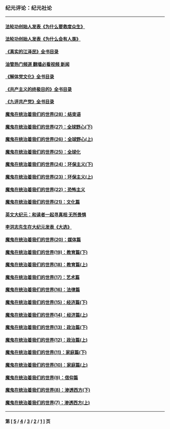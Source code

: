 ### 纪元评论：纪元社论
---
#### [法轮功创始人发表《为什么要救度众生》](../../pages/nsc422/n13975246.md?07200330) 
#### [法轮功创始人发表《为什么会有人类》](../../pages/nsc422/n13912117.md?07200330) 
#### [《真实的江泽民》全书目录](../../pages/nsc422/n13721399.md?07200330) 
#### [油管热门频道 翻墙必看视频 新闻](ok?07200330)
#### [《解体党文化》全书目录](../../pages/nsc422/n13721157.md?07200330) 
#### [《共产主义的终极目的》全书目录](../../pages/nsc422/n13721048.md?07200330) 
#### [《九评共产党》全书目录](../../pages/nsc422/n13708085.md?07200330) 
#### [魔鬼在统治着我们的世界(28)：结束语](../../pages/nsc422/n10936246.md?07200330) 
#### [魔鬼在统治着我们的世界(27)：全球野心(下)](../../pages/nsc422/n10928319.md?07200330) 
#### [魔鬼在统治着我们的世界(26)：全球野心(上)](../../pages/nsc422/n10900318.md?07200330) 
#### [魔鬼在统治着我们的世界(25)：全球化](../../pages/nsc422/n10788205.md?07200330) 
#### [魔鬼在统治着我们的世界(24)：环保主义(下)](../../pages/nsc422/n10695307.md?07200330) 
#### [魔鬼在统治着我们的世界(23)：环保主义(上)](../../pages/nsc422/n10688613.md?07200330) 
#### [魔鬼在统治着我们的世界(22)：恐怖主义](../../pages/nsc422/n10614727.md?07200330) 
#### [魔鬼在统治着我们的世界(21)：文化篇](../../pages/nsc422/n10597706.md?07200330) 
#### [英文大纪元：和读者一起寻真相 无所畏惧](../../pages/nsc422/n12542027.md?07200330) 
#### [李洪志先生在大纪元发表《大选》](../../pages/nsc422/n12534746.md?07200330) 
#### [魔鬼在统治着我们的世界(20)：媒体篇](../../pages/nsc422/n10586579.md?07200330) 
#### [魔鬼在统治着我们的世界(19)：教育篇(下)](../../pages/nsc422/n10564808.md?07200330) 
#### [魔鬼在统治着我们的世界(18)：教育篇(上)](../../pages/nsc422/n10526970.md?07200330) 
#### [魔鬼在统治着我们的世界(17)：艺术篇](../../pages/nsc422/n10499093.md?07200330) 
#### [魔鬼在统治着我们的世界(16)：法律篇](../../pages/nsc422/n10485969.md?07200330) 
#### [魔鬼在统治着我们的世界(15)：经济篇(下)](../../pages/nsc422/n10469975.md?07200330) 
#### [魔鬼在统治着我们的世界(14)：经济篇(上)](../../pages/nsc422/n10457370.md?07200330) 
#### [魔鬼在统治着我们的世界(13)：政治篇(下)](../../pages/nsc422/n10448270.md?07200330) 
#### [魔鬼在统治着我们的世界(12)：政治篇(上)](../../pages/nsc422/n10444576.md?07200330) 
#### [魔鬼在统治着我们的世界(11)：家庭篇(下)](../../pages/nsc422/n10440961.md?07200330) 
#### [魔鬼在统治着我们的世界(10)：家庭篇(上)](../../pages/nsc422/n10435448.md?07200330) 
#### [魔鬼在统治着我们的世界(9)：信仰篇](../../pages/nsc422/n10432159.md?07200330) 
#### [魔鬼在统治着我们的世界(8)：渗透西方(下)](../../pages/nsc422/n10429603.md?07200330) 
#### [魔鬼在统治着我们的世界(7)：渗透西方(上)](../../pages/nsc422/n10426013.md?07200330) 

---
#### 第 [ [5](./5.md?07200330) / [4](./4.md?07200330) / [3](./3.md?07200330) / [2](./2.md?07200330) / [1](./1.md?07200330) ] 页
